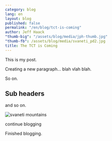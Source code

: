 ```yaml
---
category: blog
lang: en
layout: blog
published: false
permalink: "/en/blog/tct-is-coming"
author: Jeff Haack
"thumb-big": "/assets/blog/media/jph-thumb.jpg"
"thumb-fb": /assets/blog/media/svaneti_pd2.jpg
title: The TCT is Coming
---
```


This is my post.

Creating a new paragraph... blah vlah blah.

So on.

## Sub headers

and so on.

![svaneti mountains]({{site.baseurl}}/assets/blog/media/svaneti_pd2.jpg)

continue blogging

Finished blogging.


